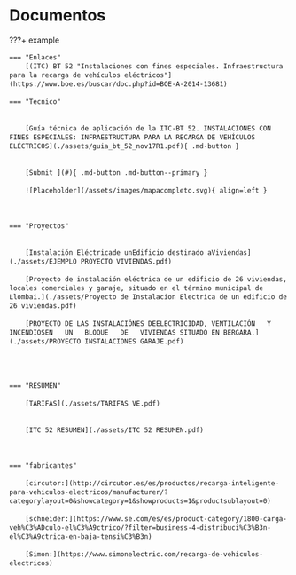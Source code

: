# Documentos


???+ example

    === "Enlaces"
        [(ITC) BT 52 "Instalaciones con fines especiales. Infraestructura para la recarga de vehículos eléctricos"](https://www.boe.es/buscar/doc.php?id=BOE-A-2014-13681)

    === "Tecnico"


        [Guía técnica de aplicación de la ITC-BT 52. INSTALACIONES CON FINES ESPECIALES: INFRAESTRUCTURA PARA LA RECARGA DE VEHÍCULOS ELÉCTRICOS](./assets/guia_bt_52_nov17R1.pdf){ .md-button }


        [Submit ](#){ .md-button .md-button--primary }

        ![Placeholder](/assets/images/mapacompleto.svg){ align=left }
     


    === "Proyectos"


        [Instalación Eléctricade unEdificio destinado aViviendas](./assets/EJEMPLO PROYECTO VIVIENDAS.pdf)

        [Proyecto de instalación eléctrica de un edificio de 26 viviendas, locales comerciales y garaje, situado en el término municipal de Llombai.](./assets/Proyecto de Instalacion Electrica de un edificio de 26 viviendas.pdf)

        [PROYECTO DE LAS INSTALACIÓNES DEELECTRICIDAD, VENTILACIÓN   Y   INCENDIOSEN   UN   BLOQUE   DE   VIVIENDAS SITUADO EN BERGARA.](./assets/PROYECTO INSTALACIONES GARAJE.pdf)




    === "RESUMEN"

        [TARIFAS](./assets/TARIFAS VE.pdf)


        [ITC 52 RESUMEN](./assets/ITC 52 RESUMEN.pdf)
        
        
        
    === "fabricantes"

        [circutor:](http://circutor.es/es/productos/recarga-inteligente-para-vehiculos-electricos/manufacturer/?categorylayout=0&showcategory=1&showproducts=1&productsublayout=0)
        
        [schneider:](https://www.se.com/es/es/product-category/1800-carga-veh%C3%ADculo-el%C3%A9ctrico/?filter=business-4-distribuci%C3%B3n-el%C3%A9ctrica-en-baja-tensi%C3%B3n)
        
        [Simon:](https://www.simonelectric.com/recarga-de-vehiculos-electricos)







